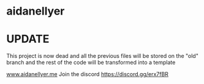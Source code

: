 # aidanellyer

# UPDATE
This project is now dead and all the previous files will be stored on the "old" branch and the rest of the code will be transformed into a template


www.aidanellyer.me
Join the discord https://discord.gg/erx7fBR

